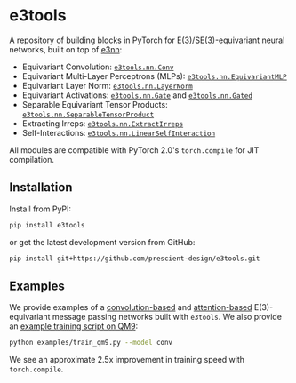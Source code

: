 # e3tools

A repository of building blocks in PyTorch for E(3)/SE(3)-equivariant neural networks, built on top of [e3nn](https://github.com/e3nn/e3nn):
- Equivariant Convolution: [`e3tools.nn.Conv`](https://github.com/prescient-design/e3tools/blob/main/src/e3tools/nn/_conv.py#L16)
- Equivariant Multi-Layer Perceptrons (MLPs): [`e3tools.nn.EquivariantMLP`](https://github.com/prescient-design/e3tools/blob/main/src/e3tools/nn/_mlp.py#L86)
- Equivariant Layer Norm: [`e3tools.nn.LayerNorm`](https://github.com/prescient-design/e3tools/blob/main/src/e3tools/nn/_layer_norm.py#L9)
- Equivariant Activations: [`e3tools.nn.Gate`](https://github.com/prescient-design/e3tools/blob/main/src/e3tools/nn/_gate.py#L10) and [`e3tools.nn.Gated`](https://github.com/prescient-design/e3tools/blob/main/src/e3tools/nn/_gate.py#L68)
- Separable Equivariant Tensor Products: [`e3tools.nn.SeparableTensorProduct`](https://github.com/prescient-design/e3tools/blob/main/src/e3tools/nn/_tensor_product.py#L8)
- Extracting Irreps: [`e3tools.nn.ExtractIrreps`](https://github.com/prescient-design/e3tools/blob/main/src/e3tools/nn/_extract_irreps.py#L5)
- Self-Interactions: [`e3tools.nn.LinearSelfInteraction`](https://github.com/prescient-design/e3tools/blob/main/src/e3tools/nn/_interaction.py#L5)

All modules are compatible with PyTorch 2.0's `torch.compile` for JIT compilation.

## Installation

Install from PyPI:

```bash
pip install e3tools
```

or get the latest development version from GitHub:
```bash
pip install git+https://github.com/prescient-design/e3tools.git
```

## Examples

We provide examples of a [convolution-based](https://github.com/prescient-design/e3tools/blob/main/examples/models/conv.py) and [attention-based](https://github.com/prescient-design/e3tools/blob/main/examples/models/transformer.py) E(3)-equivariant message passing networks built with `e3tools`. We also provide an [example training script on QM9](https://github.com/prescient-design/e3tools/blob/main/examples/train_qm9.py):
```bash
python examples/train_qm9.py --model conv
```

We see an approximate 2.5x improvement in training speed with `torch.compile`.